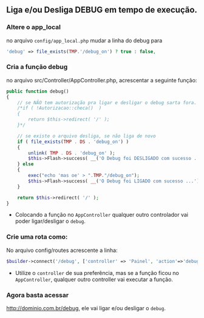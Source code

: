 ## Liga e/ou Desliga DEBUG em tempo de execução.


### Altere o app_local

no arquivo `config/app_local.php` mudar a linha do debug para
```php
'debug' => file_exists(TMP.'/debug_on') ? true : false,
```

### Cria a função debug
no arquivo src/Controller/AppController.php, acrescentar a seguinte função:

```php
public function debug()
{
    // se NÃO tem autorização pra ligar e desligar o debug sarta fora.
    /*if ( !Autorizacao::checa()  )
    {
        return $this->redirect( '/' );
    }*/

    // se existe o arquivo desliga, se não liga de novo
    if ( file_exists(TMP . DS . 'debug_on') )
    {
        unlink( TMP . DS . 'debug_on' );
        $this->Flash->success( __('O Debug foi DESLIGADO com sucesso ...') );
    } else
    {
        exec("echo 'mas oe' > ".TMP."/debug_on");
        $this->Flash->success( __('O Debug foi LIGADO com sucesso ...') );
    }

    return $this->redirect( '/' );
}
```
* Colocando a função no `AppController` qualquer outro controlador vai poder ligar/desligar o `debug`.

### Crie uma rota como:
No arquivo config/routes acrescente a linha:

```php
$builder->connect('/debug', ['controller' => 'Painel', 'action'=>'debug'] );
```
* Utilize o `controller` de sua preferência, mas se a função ficou no `AppController`, qualquer outro controller vai executar a função.

### Agora basta acessar

http://dominio.com.br/debug, ele vai ligar e/ou desligar o `debug`.
